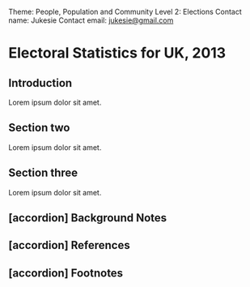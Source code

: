 Theme: People, Population and Community
Level 2: Elections
Contact name: Jukesie
Contact email: jukesie@gmail.com

# Electoral Statistics for UK, 2013

## Introduction

Lorem ipsum dolor sit amet.

## Section two

Lorem ipsum dolor sit amet.

## Section three

Lorem ipsum dolor sit amet.

## [accordion] Background Notes

## [accordion] References

## [accordion] Footnotes
